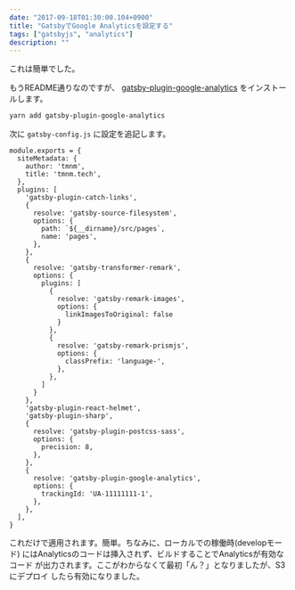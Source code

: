 ```yaml
---
date: "2017-09-18T01:30:00.104+0900"
title: "GatsbyでGoogle Analyticsを設定する"
tags: ["gatsbyjs", "analytics"]
description: ""
---
```


これは簡単でした。

<!-- more -->

もうREADME通りなのですが、
[gatsby\-plugin\-google\-analytics](https://github.com/gatsbyjs/gatsby/tree/master/packages/gatsby-plugin-google-analytics)
をインストールします。

```sh
yarn add gatsby-plugin-google-analytics
```

次に `gatsby-config.js` に設定を追記します。

```js{42-47}
module.exports = {
  siteMetadata: {
    author: 'tmnm',
    title: 'tmnm.tech',
  },
  plugins: [
    'gatsby-plugin-catch-links',
    {
      resolve: 'gatsby-source-filesystem',
      options: {
        path: `${__dirname}/src/pages`,
        name: 'pages',
      },
    },
    {
      resolve: 'gatsby-transformer-remark',
      options: {
        plugins: [
          {
            resolve: 'gatsby-remark-images',
            options: {
              linkImagesToOriginal: false
            }
          },
          {
            resolve: 'gatsby-remark-prismjs',
            options: {
              classPrefix: 'language-',
            },
          },
        ]
      }
    },
    'gatsby-plugin-react-helmet',
    'gatsby-plugin-sharp',
    {
      resolve: 'gatsby-plugin-postcss-sass',
      options: {
        precision: 8,
      },
    },
    {
      resolve: 'gatsby-plugin-google-analytics',
      options: {
        trackingId: 'UA-11111111-1',
      },
    },
  ],
}
```

これだけで適用されます。簡単。ちなみに、ローカルでの稼働時(developモード)
にはAnalyticsのコードは挿入されず、ビルドすることでAnalyticsが有効なコード
が出力されます。ここがわからなくて最初「ん？」となりましたが、S3にデプロイ
したら有効になりました。


